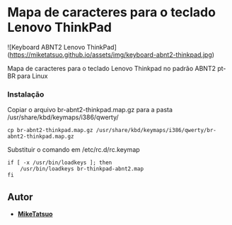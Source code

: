 # Mapa de caracteres para o teclado Lenovo ThinkPad

![Keyboard ABNT2 Lenovo ThinkPad] (https://miketatsuo.github.io/assets/img/keyboard-abnt2-thinkpad.jpg)


Mapa de caracteres para o teclado Lenovo Thinkpad no padrão ABNT2 pt-BR para Linux

### Instalação

Copiar o arquivo br-abnt2-thinkpad.map.gz para a pasta /usr/share/kbd/keymaps/i386/qwerty/

```
cp br-abnt2-thinkpad.map.gz /usr/share/kbd/keymaps/i386/qwerty/br-abnt2-thinkpad.map.gz
```

Substituir o comando em /etc/rc.d/rc.keymap
```
if [ -x /usr/bin/loadkeys ]; then
    /usr/bin/loadkeys br-thinkpad-abnt2.map
fi
```

## Autor

* [**MikeTatsuo**](https://github.com/MikeTatsuo)